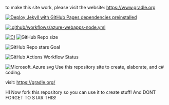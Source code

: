 to make this site work, please visit the website: https://www.gradle.org



[![Deploy Jekyll with GitHub Pages dependencies preinstalled](https://github.com/As90909w/Coding-for-web-development/actions/workflows/jekyll-gh-pages.yml/badge.svg?branch=main&event=workflow_dispatch)](https://github.com/As90909w/Coding-for-web-development/actions/workflows/jekyll-gh-pages.yml)

[![.github/workflows/azure-webapps-node.yml](https://github.com/As90909w/Coding-for-web-development/actions/workflows/azure-webapps-node.yml/badge.svg?event=workflow_run)](https://github.com/As90909w/Coding-for-web-development/actions/workflows/azure-webapps-node.yml)

[![CI](https://github.com/As90909w/Coding-for-web-development/actions/workflows/Run.yml/badge.svg)](https://github.com/As90909w/Coding-for-web-development/actions/workflows/Run.yml)
![GitHub Repo size](https://img.shields.io/github/repo-size/3kh0/3kh0-lite?style=flat&label=Repo%20size)

![GitHub Repo stars Goal](https://img.shields.io/github/stars/3kh0/3kh0-lite?style=flat&label=Repo%20stars&color=yellow&link=https%3A%2F%2Fgithub.com%2F3kh0%2F3kh0-lite%2Fstargazers)

![GitHub Actions Workflow Status](https://img.shields.io/github/actions/workflow/status/3kh0/3kh0.net/testbuild.yml?label=Build)

![Microsoft_Azure svg](https://github.com/As90909w/Coding-for-web-development/assets/163041654/accdfd2f-7f88-4b17-a27f-df2826d7a9a7)
Use this repository site to create, elaborate, and c# coding.

visit: https://gradle.org/

HI Now fork this repository so you can use it to create stuff! And DONT FORGET TO STAR THIS!

          
         
